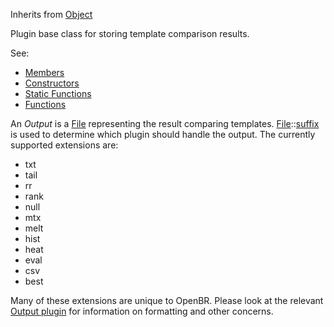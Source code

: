 <!-- OUTPUT -->

Inherits from [Object](../object/object.md)

Plugin base class for storing template comparison results.

See:

* [Members](members.md)
* [Constructors](constructors.md)
* [Static Functions](statics.md)
* [Functions](functions.md)

An *Output* is a [File](../file/file.md) representing the result comparing templates. [File](../file/file.md)::[suffix](../file/functions.md#suffix) is used to determine which plugin should handle the output. The currently supported extensions are:

* txt
* tail
* rr
* rank
* null
* mtx
* melt
* hist
* heat
* eval
* csv
* best

Many of these extensions are unique to OpenBR. Please look at the relevant [Output plugin](../../plugins/output.md) for information on formatting and other concerns.
